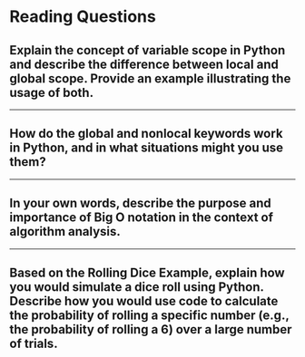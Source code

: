 # Reading Questions

## Explain the concept of variable scope in Python and describe the difference between local and global scope. Provide an example illustrating the usage of both.


---

## How do the global and nonlocal keywords work in Python, and in what situations might you use them?

---

## In your own words, describe the purpose and importance of Big O notation in the context of algorithm analysis.


---

## Based on the Rolling Dice Example, explain how you would simulate a dice roll using Python. Describe how you would use code to calculate the probability of rolling a specific number (e.g., the probability of rolling a 6) over a large number of trials.